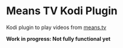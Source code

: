 # Means TV Kodi Plugin

Kodi plugin to play videos from [means.tv](https://means.tv)

**Work in progress: Not fully functional yet**
